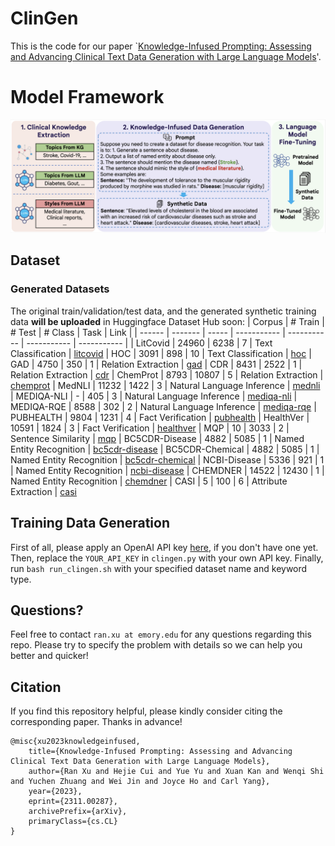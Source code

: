 # ClinGen

This is the code for our paper `[Knowledge-Infused Prompting: Assessing and Advancing Clinical Text Data Generation with Large Language Models](https://arxiv.org/abs/2311.00287)'.

# Model Framework
![ClinGen](figure/clingen.png)

## Dataset
### Generated Datasets
The original train/validation/test data, and the generated synthetic training data **will be uploaded** in Huggingface Dataset Hub soon:
| Corpus | # Train | # Test | # Class | Task | Link | 
| ------  | ------- | ----- | ----------- | ----------- | ----------- | ----------- |
| LitCovid | 24960 | 6238 | 7 | Text Classification | [litcovid]()
| HOC | 3091 | 898 | 10 | Text Classification |  [hoc]()
| GAD | 4750 | 350 | 1 | Relation Extraction | [gad]()
| CDR | 8431 | 2522 | 1 | Relation Extraction | [cdr]()
| ChemProt | 8793 | 10807 | 5 | Relation Extraction | [chemprot]()
| MedNLI | 11232 | 1422 | 3 | Natural Language Inference | [mednli]()
| MEDIQA-NLI | - | 405 | 3 | Natural Language Inference |  [mediqa-nli]()
| MEDIQA-RQE | 8588 | 302 | 2 | Natural Language Inference | [mediqa-rqe]()
| PUBHEALTH | 9804 | 1231 | 4 | Fact Verification | [pubhealth]()
| HealthVer | 10591 | 1824 | 3 | Fact Verification | [healthver]()
| MQP | 10 | 3033 | 2 | Sentence Similarity | [mqp]()
| BC5CDR-Disease | 4882 | 5085 | 1 | Named Entity Recognition |  [bc5cdr-disease]()
| BC5CDR-Chemical | 4882 | 5085 | 1 | Named Entity Recognition | [bc5cdr-chemical]()
| NCBI-Disease | 5336 | 921 | 1 | Named Entity Recognition | [ncbi-disease]()
| CHEMDNER | 14522 | 12430 | 1 | Named Entity Recognition | [chemdner]()
| CASI | 5 | 100 | 6 | Attribute Extraction | [casi]()

## Training Data Generation
First of all, please apply an OpenAI API key [here](https://openai.com/blog/openai-api), if you don't have one yet.
Then, replace the `YOUR_API_KEY` in `clingen.py` with your own API key.
Finally, run `bash run_clingen.sh` with your specified dataset name and keyword type.

## Questions?
Feel free to contact `ran.xu at emory.edu` for any questions regarding this repo. Please try to specify the problem with details so we can help you better and quicker!

## Citation
If you find this repository helpful, please kindly consider citing the corresponding paper. Thanks in advance!

```
@misc{xu2023knowledgeinfused,
    title={Knowledge-Infused Prompting: Assessing and Advancing Clinical Text Data Generation with Large Language Models},
    author={Ran Xu and Hejie Cui and Yue Yu and Xuan Kan and Wenqi Shi and Yuchen Zhuang and Wei Jin and Joyce Ho and Carl Yang},
    year={2023},
    eprint={2311.00287},
    archivePrefix={arXiv},
    primaryClass={cs.CL}
}
```
